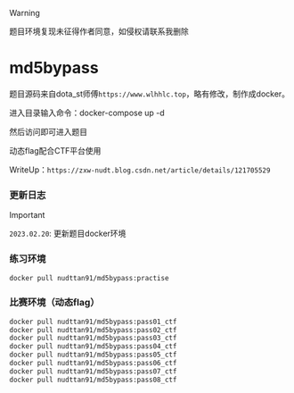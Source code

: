 > [!WARNING]
>
> 题目环境复现未征得作者同意，如侵权请联系我删除



# md5bypass

题目源码来自dota_st师傅`https://www.wlhhlc.top`，略有修改，制作成docker。

进入目录输入命令：docker-compose up -d

然后访问即可进入题目

动态flag配合CTF平台使用

WriteUp：`https://zxw-nudt.blog.csdn.net/article/details/121705529`



### 更新日志

> [!IMPORTANT]
>
> `2023.02.20`: 更新题目docker环境



### 练习环境

```bash
docker pull nudttan91/md5bypass:practise
```



### 比赛环境（动态flag）

```bash
docker pull nudttan91/md5bypass:pass01_ctf
docker pull nudttan91/md5bypass:pass02_ctf
docker pull nudttan91/md5bypass:pass03_ctf
docker pull nudttan91/md5bypass:pass04_ctf
docker pull nudttan91/md5bypass:pass05_ctf
docker pull nudttan91/md5bypass:pass06_ctf
docker pull nudttan91/md5bypass:pass07_ctf
docker pull nudttan91/md5bypass:pass08_ctf
```



